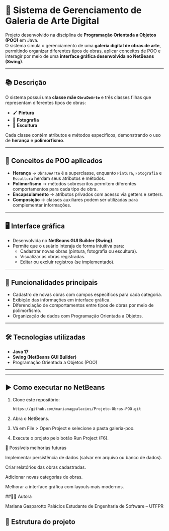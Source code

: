 # 🎨 Sistema de Gerenciamento de Galeria de Arte Digital

Projeto desenvolvido na disciplina de **Programação Orientada a Objetos (POO)** em Java.  
O sistema simula o gerenciamento de uma **galeria digital de obras de arte**, permitindo organizar diferentes tipos de obras, aplicar conceitos de POO e interagir por meio de uma **interface gráfica desenvolvida no NetBeans (Swing)**.

---

## 📚 Descrição
O sistema possui uma **classe mãe `ObraDeArte`** e três classes filhas que representam diferentes tipos de obras:

- 🖌️ **Pintura**  
- 📸 **Fotografia**  
- 🗿 **Escultura**  

Cada classe contém atributos e métodos específicos, demonstrando o uso de **herança** e **polimorfismo**.

---

## 🧩 Conceitos de POO aplicados
- **Herança** → `ObraDeArte` é a superclasse, enquanto `Pintura`, `Fotografia` e `Escultura` herdam seus atributos e métodos.  
- **Polimorfismo** → métodos sobrescritos permitem diferentes comportamentos para cada tipo de obra.  
- **Encapsulamento** → atributos privados com acesso via getters e setters.  
- **Composição** → classes auxiliares podem ser utilizadas para complementar informações.  

---

## 🖥️ Interface gráfica
- Desenvolvida no **NetBeans GUI Builder (Swing)**.  
- Permite que o usuário interaja de forma intuitiva para:  
  - Cadastrar novas obras (pintura, fotografia ou escultura).  
  - Visualizar as obras registradas.  
  - Editar ou excluir registros (se implementado).  

---

## 🚀 Funcionalidades principais
- Cadastro de novas obras com campos específicos para cada categoria.  
- Exibição das informações em interface gráfica.  
- Diferenciação de comportamentos entre tipos de obras por meio de polimorfismo.  
- Organização de dados com Programação Orientada a Objetos.  

---

## 🛠️ Tecnologias utilizadas
- **Java 17** 
- **Swing (NetBeans GUI Builder)**  
- Programação Orientada a Objetos (POO)  

---


---

## ▶️ Como executar no NetBeans
1. Clone este repositório:  
   ```bash
   https://github.com/marianagpalacios/Projeto-Obras-POO.git


2. Abra o NetBeans.

3. Vá em File > Open Project e selecione a pasta galeria-poo.

4. Execute o projeto pelo botão Run Project (F6).

🎯 Possíveis melhorias futuras

Implementar persistência de dados (salvar em arquivo ou banco de dados).

Criar relatórios das obras cadastradas.

Adicionar novas categorias de obras.

Melhorar a interface gráfica com layouts mais modernos.

##👩‍💻 Autora

Mariana Gasparotto Palácios
Estudante de Engenharia de Software – UTFPR



## 📂 Estrutura do projeto
